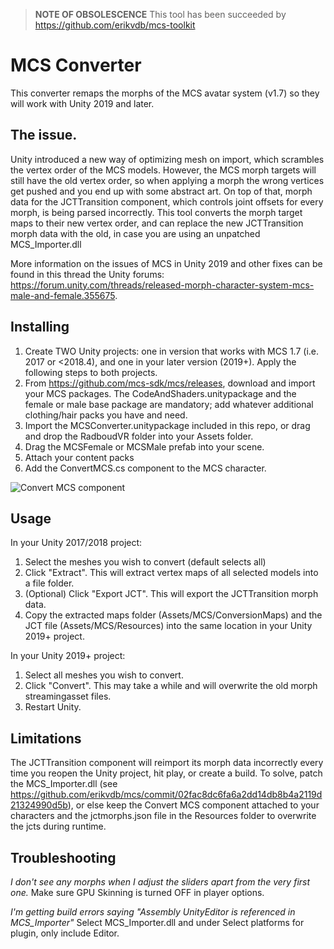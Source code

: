 >**NOTE OF OBSOLESCENCE** This tool has been succeeded by <https://github.com/erikvdb/mcs-toolkit>

# MCS Converter
This converter remaps the morphs of the MCS avatar system (v1.7) so they will work with Unity 2019 and later. 

## The issue.
Unity introduced a new way of optimizing mesh on import, which scrambles the vertex order of the MCS models. However, the MCS morph targets will still have the old vertex order, so when applying a morph the wrong vertices get pushed and you end up with some abstract art. On top of that, morph data for the JCTTransition component, which controls joint offsets for every morph, is being parsed incorrectly.
This tool converts the morph target maps to their new vertex order, and can replace the new JCTTransition morph data with the old, in case you are using an unpatched MCS_Importer.dll

More information on the issues of MCS in Unity 2019 and other fixes can be found in this thread the Unity forums: <https://forum.unity.com/threads/released-morph-character-system-mcs-male-and-female.355675>. 

## Installing
1. Create TWO Unity projects: one in version that works with MCS 1.7 (i.e. 2017 or <2018.4), and one in your later version (2019+). Apply the following steps to both projects.
2. From <https://github.com/mcs-sdk/mcs/releases>, download and import your MCS packages. The CodeAndShaders.unitypackage and the female or male base package are mandatory; add whatever additional clothing/hair packs you have and need.
3. Import the MCSConverter.unitypackage included in this repo, or drag and drop the RadboudVR folder into your Assets folder.
4. Drag the MCSFemale or MCSMale prefab into your scene. 
5. Attach your content packs
6. Add the ConvertMCS.cs component to the MCS character.

![Convert MCS component](convertmcs.jpg)

## Usage
In your Unity 2017/2018 project:
1. Select the meshes you wish to convert (default selects all)
2. Click "Extract". This will extract vertex maps of all selected models into a file folder.
3. (Optional) Click "Export JCT". This will export the JCTTransition morph data.
4. Copy the extracted maps folder (Assets/MCS/ConversionMaps) and the JCT file (Assets/MCS/Resources) into the same location in your Unity 2019+ project.

In your Unity 2019+ project:
1. Select all meshes you wish to convert.
2. Click "Convert". This may take a while and will overwrite the old morph streamingasset files.
3. Restart Unity.

## Limitations
The JCTTransition component will reimport its morph data incorrectly every time you reopen the Unity project, hit play, or create a build. To solve, patch the MCS_Importer.dll (see <https://github.com/erikvdb/mcs/commit/02fac8dc6fa6a2dd14db8b4a2119d21324990d5b>), or else keep the Convert MCS component attached to your characters and the jctmorphs.json file in the Resources folder to overwrite the jcts during runtime.

## Troubleshooting
*I don't see any morphs when I adjust the sliders apart from the very first one.*
Make sure GPU Skinning is turned OFF in player options.

*I'm getting build errors saying "Assembly UnityEditor is referenced in MCS_Importer"*
Select MCS_Importer.dll and under Select platforms for plugin, only include Editor.
